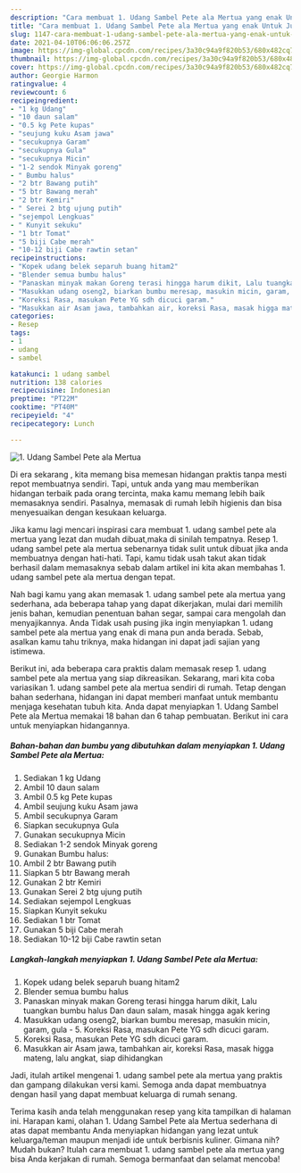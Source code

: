 ```yaml
---
description: "Cara membuat 1. Udang Sambel Pete ala Mertua yang enak Untuk Jualan"
title: "Cara membuat 1. Udang Sambel Pete ala Mertua yang enak Untuk Jualan"
slug: 1147-cara-membuat-1-udang-sambel-pete-ala-mertua-yang-enak-untuk-jualan
date: 2021-04-10T06:06:06.257Z
image: https://img-global.cpcdn.com/recipes/3a30c94a9f820b53/680x482cq70/1-udang-sambel-pete-ala-mertua-foto-resep-utama.jpg
thumbnail: https://img-global.cpcdn.com/recipes/3a30c94a9f820b53/680x482cq70/1-udang-sambel-pete-ala-mertua-foto-resep-utama.jpg
cover: https://img-global.cpcdn.com/recipes/3a30c94a9f820b53/680x482cq70/1-udang-sambel-pete-ala-mertua-foto-resep-utama.jpg
author: Georgie Harmon
ratingvalue: 4
reviewcount: 6
recipeingredient:
- "1 kg Udang"
- "10 daun salam"
- "0.5 kg Pete kupas"
- "seujung kuku Asam jawa"
- "secukupnya Garam"
- "secukupnya Gula"
- "secukupnya Micin"
- "1-2 sendok Minyak goreng"
- " Bumbu halus"
- "2 btr Bawang putih"
- "5 btr Bawang merah"
- "2 btr Kemiri"
- " Serei 2 btg ujung putih"
- "sejempol Lengkuas"
- " Kunyit sekuku"
- "1 btr Tomat"
- "5 biji Cabe merah"
- "10-12 biji Cabe rawtin setan"
recipeinstructions:
- "Kopek udang belek separuh buang hitam2"
- "Blender semua bumbu halus"
- "Panaskan minyak makan Goreng terasi hingga harum dikit, Lalu tuangkan bumbu halus Dan daun salam, masak hingga agak kering"
- "Masukkan udang oseng2, biarkan bumbu meresap, masukin micin, garam, gula  5. Koreksi Rasa, masukan Pete YG sdh dicuci garam."
- "Koreksi Rasa, masukan Pete YG sdh dicuci garam."
- "Masukkan air Asam jawa, tambahkan air, koreksi Rasa, masak higga mateng, lalu angkat, siap dihidangkan"
categories:
- Resep
tags:
- 1
- udang
- sambel

katakunci: 1 udang sambel 
nutrition: 138 calories
recipecuisine: Indonesian
preptime: "PT22M"
cooktime: "PT40M"
recipeyield: "4"
recipecategory: Lunch

---
```



![1. Udang Sambel Pete ala Mertua](https://img-global.cpcdn.com/recipes/3a30c94a9f820b53/680x482cq70/1-udang-sambel-pete-ala-mertua-foto-resep-utama.jpg)

Di era  sekarang , kita memang bisa memesan hidangan praktis tanpa mesti repot membuatnya sendiri. Tapi, untuk anda yang mau memberikan hidangan terbaik pada orang tercinta, maka kamu memang lebih baik memasaknya sendiri. Pasalnya, memasak di rumah lebih higienis dan bisa menyesuaikan dengan kesukaan keluarga.

Jika kamu lagi mencari inspirasi cara membuat 1. udang sambel pete ala mertua yang lezat dan mudah dibuat,maka di sinilah tempatnya. Resep 1. udang sambel pete ala mertua  sebenarnya tidak sulit untuk dibuat jika anda membuatnya dengan hati-hati. Tapi, kamu tidak usah takut akan tidak berhasil dalam memasaknya 
sebab dalam artikel ini kita akan membahas 1. udang sambel pete ala mertua dengan tepat.  



Nah bagi kamu yang akan memasak 1. udang sambel pete ala mertua yang sederhana, ada beberapa tahap yang dapat dikerjakan, mulai dari memilih jenis bahan, kemudian penentuan bahan segar, sampai cara mengolah dan menyajikannya. Anda Tidak usah pusing jika ingin menyiapkan 1. udang sambel pete ala mertua yang enak di mana pun anda berada. Sebab, asalkan kamu  tahu triknya, maka hidangan ini dapat jadi sajian yang istimewa.

Berikut ini, ada beberapa cara praktis  dalam memasak resep 1. udang sambel pete ala mertua yang siap dikreasikan. Sekarang, mari kita coba variasikan 1. udang sambel pete ala mertua sendiri di rumah. Tetap dengan bahan sederhana, hidangan ini dapat memberi manfaat untuk membantu menjaga kesehatan tubuh kita. Anda dapat menyiapkan 1. Udang Sambel Pete ala Mertua memakai 18 bahan dan 6 tahap pembuatan. Berikut ini cara untuk menyiapkan hidangannya.

<!--inarticleads1-->

##### Bahan-bahan dan bumbu yang dibutuhkan dalam menyiapkan 1. Udang Sambel Pete ala Mertua:

1. Sediakan 1 kg Udang
1. Ambil 10 daun salam
1. Ambil 0.5 kg Pete kupas
1. Ambil seujung kuku Asam jawa
1. Ambil secukupnya Garam
1. Siapkan secukupnya Gula
1. Gunakan secukupnya Micin
1. Sediakan 1-2 sendok Minyak goreng
1. Gunakan  Bumbu halus:
1. Ambil 2 btr Bawang putih
1. Siapkan 5 btr Bawang merah
1. Gunakan 2 btr Kemiri
1. Gunakan  Serei 2 btg ujung putih
1. Sediakan sejempol Lengkuas
1. Siapkan  Kunyit sekuku
1. Sediakan 1 btr Tomat
1. Gunakan 5 biji Cabe merah
1. Sediakan 10-12 biji Cabe rawtin setan




<!--inarticleads2-->

##### Langkah-langkah menyiapkan 1. Udang Sambel Pete ala Mertua:

1. Kopek udang belek separuh buang hitam2
1. Blender semua bumbu halus
1. Panaskan minyak makan Goreng terasi hingga harum dikit, Lalu tuangkan bumbu halus Dan daun salam, masak hingga agak kering
1. Masukkan udang oseng2, biarkan bumbu meresap, masukin micin, garam, gula  - 5. Koreksi Rasa, masukan Pete YG sdh dicuci garam.
1. Koreksi Rasa, masukan Pete YG sdh dicuci garam.
1. Masukkan air Asam jawa, tambahkan air, koreksi Rasa, masak higga mateng, lalu angkat, siap dihidangkan




Jadi, itulah artikel mengenai  1. udang sambel pete ala mertua  yang praktis dan gampang dilakukan versi kami. Semoga anda dapat membuatnya dengan hasil yang dapat membuat keluarga di rumah senang. 

Terima kasih anda telah menggunakan resep yang kita tampilkan di halaman ini. Harapan kami, olahan  1. Udang Sambel Pete ala Mertua sederhana di atas dapat membantu Anda menyiapkan hidangan yang lezat untuk keluarga/teman maupun menjadi ide untuk berbisnis kuliner. Gimana nih? Mudah bukan? Itulah cara membuat 1. udang sambel pete ala mertua yang bisa Anda kerjakan di rumah. Semoga bermanfaat dan selamat mencoba!


